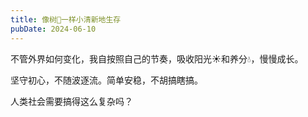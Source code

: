 ```yaml
---
title: 像树🌳一样小清新地生存
pubDate: 2024-06-10
---
```


不管外界如何变化，我自按照自己的节奏，吸收阳光☀️和养分💧，慢慢成长。

坚守初心，不随波逐流。简单安稳，不胡搞瞎搞。

人类社会需要搞得这么复杂吗？
